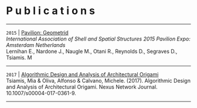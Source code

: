 # P u b l i c a t i o n s


------
`2015` | [Pavilion: Geometrid](https://s3.amazonaws.com/corewebsite-media-uploads/CoreStudioWebsite/wp-content/uploads/20150914212851/20150817_IASS_Geometrid-Paper_final_r02.pdf)  
*International Association of Shell and Spatial Structures 2015 Pavilion Expo: Amsterdam Netherlands*  
Lernihan E., Nardone J., Naugle M., Otani R., Reynolds D., Segraves D., Tsiamis. M  

------
`2017` | [Algorithmic Design and Analysis of Architectural Origami](https://www.researchgate.net/publication/321989880_Algorithmic_Design_and_Analysis_of_Architectural_Origami)  
Tsiamis, Mia & Oliva, Alfonso & Calvano, Michele. (2017). Algorithmic Design and Analysis of Architectural Origami. Nexus Network Journal. 10.1007/s00004-017-0361-9.  

------


